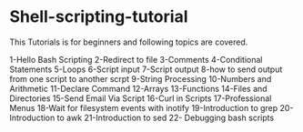 # Shell-scripting-tutorial

This Tutorials is for beginners and following topics are covered.

1-Hello Bash Scripting
2-Redirect to file
3-Comments
4-Conditional Statements
5-Loops
6-Script input
7-Script output
8-how to send output from one script to another scrpt
9-String Processing
10-Numbers and Arithmetic
11-Declare Command
12-Arrays
13-Functions
14-Files and Directories
15-Send Email Via Script
16-Curl in Scripts
17-Professional Menus
18-Wait for filesystem events with inotify
19-Introduction to grep
20-Introduction to awk
21-Introduction to sed
22- Debugging bash scripts
